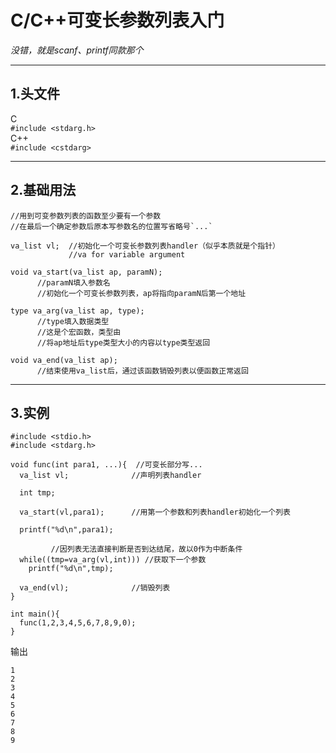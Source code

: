 # C/C++可变长参数列表入门
*没错，就是scanf、printf同款那个*

---

## 1.头文件
C  
`#include <stdarg.h>`  
C++  
`#include <cstdarg>`  

---

## 2.基础用法
```
//用到可变参数列表的函数至少要有一个参数
//在最后一个确定参数后原本写参数名的位置写省略号`...`

va_list vl;  //初始化一个可变长参数列表handler（似乎本质就是个指针）
             //va for variable argument

void va_start(va_list ap, paramN);
      //paramN填入参数名
      //初始化一个可变长参数列表，ap将指向paramN后第一个地址

type va_arg(va_list ap, type);
      //type填入数据类型
      //这是个宏函数，类型由
      //将ap地址后type类型大小的内容以type类型返回

void va_end(va_list ap);
      //结束使用va_list后，通过该函数销毁列表以便函数正常返回
```

---

## 3.实例
```
#include <stdio.h>
#include <stdarg.h>

void func(int para1, ...){  //可变长部分写...
  va_list vl;              //声明列表handler

  int tmp;

  va_start(vl,para1);      //用第一个参数和列表handler初始化一个列表

  printf("%d\n",para1);

         //因列表无法直接判断是否到达结尾，故以0作为中断条件
  while((tmp=va_arg(vl,int))) //获取下一个参数
    printf("%d\n",tmp);

  va_end(vl);              //销毁列表
}

int main(){
  func(1,2,3,4,5,6,7,8,9,0);
}
```
输出  
```
1
2
3
4
5
6
7
8
9
```
